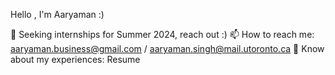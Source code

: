 Hello , I'm Aaryaman :)

💼 Seeking internships for Summer 2024, reach out :)
📫 How to reach me: aaryaman.business@gmail.com / aaryaman.singh@mail.utoronto.ca
📄 Know about my experiences: Resume
